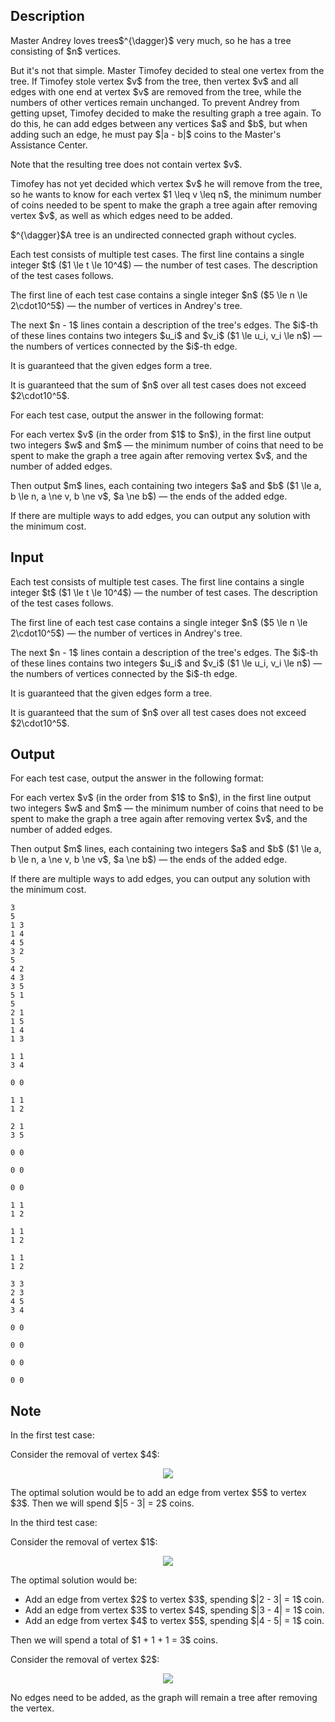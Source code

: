 ## Description

<div><p>Master Andrey loves trees$^{\dagger}$ very much, so he has a tree consisting of $n$ vertices.</p><p>But it's not that simple. Master Timofey decided to steal one vertex from the tree. If Timofey stole vertex $v$ from the tree, then vertex $v$ and all edges with one end at vertex $v$ are removed from the tree, while the numbers of other vertices remain unchanged. To prevent Andrey from getting upset, Timofey decided to make the resulting graph a tree again. To do this, he can add edges between any vertices $a$ and $b$, but when adding such an edge, he must pay $|a - b|$ coins to the Master's Assistance Center.</p><p>Note that the resulting tree <span class="tex-font-style-bf">does not contain</span> vertex $v$.</p><p>Timofey has not yet decided which vertex $v$ he will remove from the tree, so he wants to know for each vertex $1 \leq v \leq n$, the minimum number of coins needed to be spent to make the graph a tree again after removing vertex $v$, as well as which edges need to be added.</p><p>$^{\dagger}$A tree is an undirected connected graph without cycles.</p></div><div class="input-specification"><p>Each test consists of multiple test cases. The first line contains a single integer $t$ ($1 \le t \le 10^4$) — the number of test cases. The description of the test cases follows.</p><p>The first line of each test case contains a single integer $n$ ($5 \le n \le 2\cdot10^5$) — the number of vertices in Andrey's tree.</p><p>The next $n - 1$ lines contain a description of the tree's edges. The $i$-th of these lines contains two integers $u_i$ and $v_i$ ($1 \le u_i, v_i \le n$) — the numbers of vertices connected by the $i$-th edge.</p><p>It is guaranteed that the given edges form a tree.</p><p>It is guaranteed that the sum of $n$ over all test cases does not exceed $2\cdot10^5$.</p></div><div class="output-specification"><p>For each test case, output the answer in the following format:</p><p>For each vertex $v$ (in the order from $1$ to $n$), in the first line output two integers $w$ and $m$ — the minimum number of coins that need to be spent to make the graph a tree again after removing vertex $v$, and the number of added edges.</p><p>Then output $m$ lines, each containing two integers $a$ and $b$ ($1 \le a, b \le n, a \ne v, b \ne v$, $a \ne b$) — the ends of the added edge.</p><p>If there are multiple ways to add edges, you can output any solution with the minimum cost.</p></div>

## Input

<p>Each test consists of multiple test cases. The first line contains a single integer $t$ ($1 \le t \le 10^4$) — the number of test cases. The description of the test cases follows.</p><p>The first line of each test case contains a single integer $n$ ($5 \le n \le 2\cdot10^5$) — the number of vertices in Andrey's tree.</p><p>The next $n - 1$ lines contain a description of the tree's edges. The $i$-th of these lines contains two integers $u_i$ and $v_i$ ($1 \le u_i, v_i \le n$) — the numbers of vertices connected by the $i$-th edge.</p><p>It is guaranteed that the given edges form a tree.</p><p>It is guaranteed that the sum of $n$ over all test cases does not exceed $2\cdot10^5$.</p>

## Output

<p>For each test case, output the answer in the following format:</p><p>For each vertex $v$ (in the order from $1$ to $n$), in the first line output two integers $w$ and $m$ — the minimum number of coins that need to be spent to make the graph a tree again after removing vertex $v$, and the number of added edges.</p><p>Then output $m$ lines, each containing two integers $a$ and $b$ ($1 \le a, b \le n, a \ne v, b \ne v$, $a \ne b$) — the ends of the added edge.</p><p>If there are multiple ways to add edges, you can output any solution with the minimum cost.</p>





```input1|2,3,4,5,6,12,13,14,15,16
3
5
1 3
1 4
4 5
3 2
5
4 2
4 3
3 5
5 1
5
2 1
1 5
1 4
1 3
```




```output1
1 1
3 4

0 0

1 1
1 2

2 1
3 5

0 0

0 0

0 0

1 1
1 2

1 1
1 2

1 1
1 2

3 3
2 3
4 5
3 4

0 0

0 0

0 0

0 0
```



## Note

<p>In the first test case:</p><p>Consider the removal of vertex $4$:</p><center> <img class="tex-graphics" src="file://kxEjqhal.png" style="max-width: 100.0%;max-height: 100.0%;"> </center><p>The optimal solution would be to add an edge from vertex $5$ to vertex $3$. Then we will spend $|5 - 3| = 2$ coins.</p><p>In the third test case:</p><p>Consider the removal of vertex $1$:</p><center> <img class="tex-graphics" src="file://Snbl8rOa.png" style="max-width: 100.0%;max-height: 100.0%;"> </center><p>The optimal solution would be: </p><ul> <li> Add an edge from vertex $2$ to vertex $3$, spending $|2 - 3| = 1$ coin. </li><li> Add an edge from vertex $3$ to vertex $4$, spending $|3 - 4| = 1$ coin. </li><li> Add an edge from vertex $4$ to vertex $5$, spending $|4 - 5| = 1$ coin. </li></ul><p>Then we will spend a total of $1 + 1 + 1 = 3$ coins.</p><p>Consider the removal of vertex $2$:</p><center> <img class="tex-graphics" src="file://6GaxSEja.png" style="max-width: 100.0%;max-height: 100.0%;"> </center><p>No edges need to be added, as the graph will remain a tree after removing the vertex.</p>
